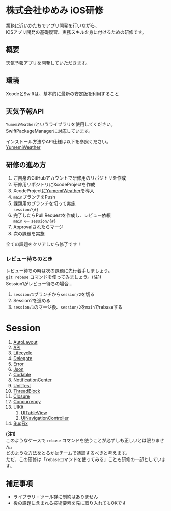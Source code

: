 # 株式会社ゆめみ iOS研修
業務に近いかたちでアプリ開発を行いながら、  
iOSアプリ開発の基礎復習、実務スキルを身に付けるための研修です。

## 概要
天気予報アプリを開発していただきます。  

## 環境
XcodeとSwiftは、基本的に最新の安定版を利用すること

## 天気予報API
`YumemiWeather`というライブラリを使用してください。  
SwiftPackageManagerに対応しています。

インストール方法やAPI仕様は以下を参照ください。  
[YumemiWeather](Documentation/YumemiWeather.md)

## 研修の進め方
1. ご自身のGitHubアカウントで研修用のリポジトリを作成
1. 研修用リポジトリにXcodeProjectを作成  
1. XcodeProjectに[YumemiWeather](Documentation/YumemiWeather.md)を導入
1. `main`ブランチをPush
1. 課題用のブランチを切って実施  
`session/{#}`
1. 完了したらPull Requestを作成し、レビュー依頼  
`main` <-- `session/{#}`
1. Approvalされたらマージ
1. 次の課題を実施

全ての課題をクリアしたら修了です！

### レビュー待ちのとき
レビュー待ちの時は次の課題に先行着手しましょう。  
`git rebase` コマンドを使ってみましょう。(注1)  
Session1がレビュー待ちの場合...
1. `session/1`ブランチから`session/2`を切る
1. Session2を進める
1. `session/1`のマージ後、`session/2`を`main`でrebaseする  

# Session
1. [AutoLayout](Documentation/AutoLayout.md)
1. [API](Documentation/API.md)
1. [Lifecycle](Documentation/VC_Lifecycle.md)
1. [Delegate](Documentation/Delegate.md)
1. [Error](Documentation/Error.md)
1. [Json](Documentation/Json.md)
1. [Codable](Documentation/Codable.md)
1. [NotificationCenter](Documentation/NotificationCenter.md)
1. [UnitTest](Documentation/UnitTest.md)
1. [ThreadBlock](Documentation/ThreadBlock.md)
1. [Closure](Documentation/Closure.md)
1. [Concurrency](Documentation/Concurrency.md)
1. UIKit
    1. [UITableView](Documentation/UITableView.md)
    1. [UINavigationController](Documentation/UINavigationController.md)
1. [BugFix](Documentation/BugFix.md)
  
**(注1)**  
このようなケースで `rebase` コマンドを使うことが必ずしも正しいとは限りません。  
どのような方法をとるかはチームで議論するべきと考えます。  
ただ、この研修は「`rebase`コマンドを使ってみる」ことも研修の一部としています。

## 補足事項
- ライブラリ・ツール群に制約はありません
- 後の課題に含まれる技術要素を先に取り入れてもOKです

